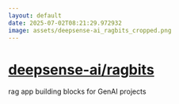 ```yaml
---
layout: default
date: 2025-07-02T08:21:29.972932
image: assets/deepsense-ai_ragbits_cropped.png
---
```


# [deepsense-ai/ragbits](https://github.com/deepsense-ai/ragbits)

rag app building blocks for GenAI projects
